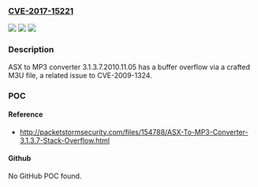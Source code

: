 ### [CVE-2017-15221](https://cve.mitre.org/cgi-bin/cvename.cgi?name=CVE-2017-15221)
![](https://img.shields.io/static/v1?label=Product&message=n%2Fa&color=blue)
![](https://img.shields.io/static/v1?label=Version&message=n%2Fa&color=blue)
![](https://img.shields.io/static/v1?label=Vulnerability&message=n%2Fa&color=brighgreen)

### Description

ASX to MP3 converter 3.1.3.7.2010.11.05 has a buffer overflow via a crafted M3U file, a related issue to CVE-2009-1324.

### POC

#### Reference
- http://packetstormsecurity.com/files/154788/ASX-To-MP3-Converter-3.1.3.7-Stack-Overflow.html

#### Github
No GitHub POC found.

